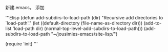 新建.emacs。
添加

'''Elisp
(defun add-subdirs-to-load-path (dir)
    "Recursive add directories to `load-path'."
      (let ((default-directory (file-name-as-directory dir)))
	    (add-to-list 'load-path dir)
	        (normal-top-level-add-subdirs-to-load-path)))
(add-subdirs-to-load-path "~/jousimies-emacs/site-lisp/")

(require 'init)
'''
